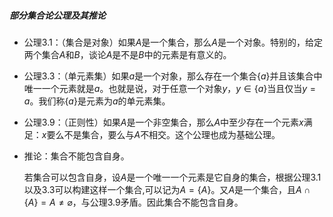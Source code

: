 ##### 部分集合论公理及其推论

* 公理3.1：（集合是对象）如果$A$是一个集合，那么$A$是一个对象。特别的，给定两个集合$A$和$B$，谈论$A$是不是$B$中的元素是有意义的。

* 公理3.3：（单元素集）如果$a$是一个对象，那么存在一个集合$\{a\}$并且该集合中唯一一个元素就是$a$。也就是说，对于任意一个对象$y$，$y\in \{a\}$当且仅当$y=a$。我们称$\{a\}$是元素为$a$的单元素集。

* 公理3.9：（正则性）如果$A$是一个非空集合，那么$A$中至少存在一个元素$x$满足：$x$要么不是集合，要么与$A$不相交。这个公理也成为基础公理。

* 推论：集合不能包含自身。

  若集合可以包含自身，设$A$是一个唯一一个元素是它自身的集合，根据公理3.1以及3.3可以构建这样一个集合,可以记为$A=\{A\}$。又$A$是一个集合，且$A\cap \{A\}=A\neq \varnothing$，与公理3.9矛盾。因此集合不能包含自身。

